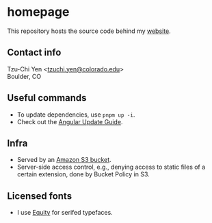 # homepage
This repository hosts the source code behind my [website](https://junipertcy.info).

## Contact info
Tzu-Chi Yen <[tzuchi.yen@colorado.edu](mailto:tzuchi.yen@colorado.edu)>  
Boulder, CO

## Useful commands
* To update dependencies, use `pnpm up -i`.
* Check out the [Angular Update Guide](https://update.angular.io/).

## Infra
* Served by an [Amazon S3 bucket](https://aws.amazon.com/s3/).  
* Server-side access control, e.g., denying access to static files of a certain extension, done by Bucket Policy in S3.

## Licensed fonts
* I use [Equity](https://typographyforlawyers.com/equity.html) for serifed typefaces. 
